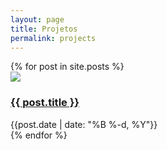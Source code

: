 ```yaml
---
layout: page
title: Projetos
permalink: projects
---
```


<div>
  {% for post in site.posts %}
    <div class="flex justify-start">
      <img class="h-50 max-h-full" src="{{site.baseurl}}/assets/projects/{{ post.title }.png">
      <div>
        <h3><a href="{{site.baseurl}}{{ post.url }}">{{ post.title }}</a></h3>
        <div class="text-sm text-gray-400">{{post.date | date: "%B %-d, %Y"}}</div>
      </div> 
    </div>
  {% endfor %}
</div>


